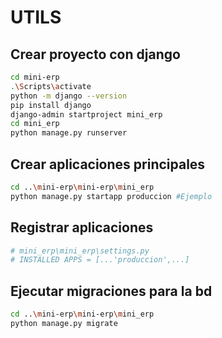 # UTILS

## Crear proyecto con django

```bash
cd mini-erp
.\Scripts\activate
python -m django --version
pip install django
django-admin startproject mini_erp
cd mini_erp
python manage.py runserver
```

## Crear aplicaciones principales

```bash
cd ..\mini-erp\mini-erp\mini_erp
python manage.py startapp produccion #Ejemplo
```

## Registrar aplicaciones

```python
# mini_erp\mini_erp\settings.py
# INSTALLED APPS = [...'produccion',...]
```

## Ejecutar migraciones para la bd

```bash
cd ..\mini-erp\mini-erp\mini_erp
python manage.py migrate
```

